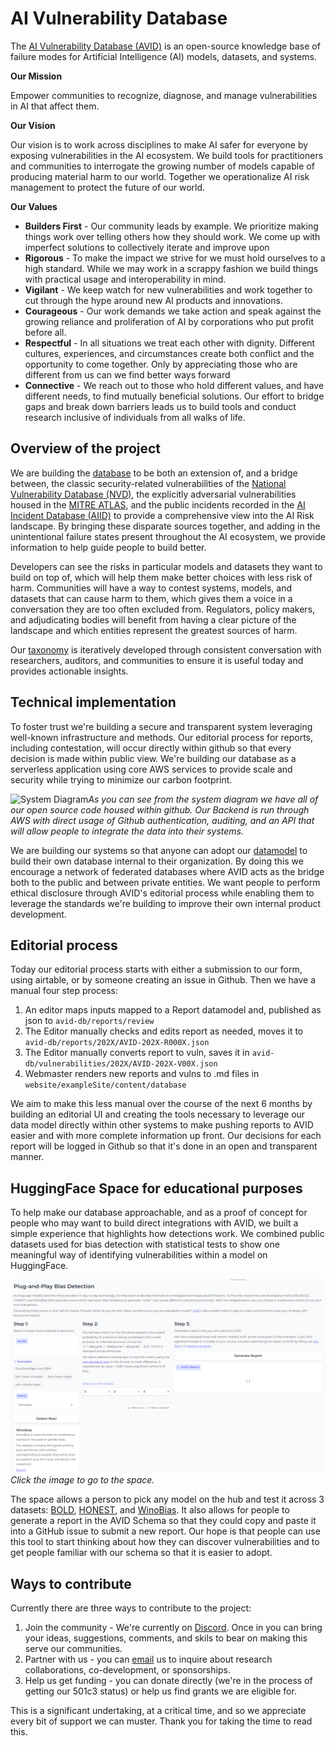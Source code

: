 # AI Vulnerability Database
The [AI Vulnerability Database (AVID)](https://avidml.org) is an open-source knowledge base of failure modes for Artificial Intelligence (AI) models, datasets, and systems.

**Our Mission**

Empower communities to recognize, diagnose, and manage vulnerabilities in AI that affect them.

**Our Vision**

Our vision is to work across disciplines to make AI safer for everyone by exposing vulnerabilities in the AI ecosystem. We build tools for practitioners and communities to interrogate the growing number of models capable of producing material harm to our world. Together we operationalize AI risk management to protect the future of our world.

**Our Values**
* **Builders First** - Our community leads by example. We prioritize making things work over telling others how they should work. We come up with imperfect solutions to collectively iterate and improve upon
* **Rigorous** - To make the impact we strive for we must hold ourselves to a high standard. While we may work in a scrappy fashion we build things with practical usage and interoperability in mind.
* **Vigilant** - We keep watch for new vulnerabilities and work together to cut through the hype around new AI products and innovations.
* **Courageous** - Our work demands we take action and speak against the growing reliance and proliferation of AI by corporations who put profit before all.
* **Respectful** - In all situations we treat each other with dignity. Different cultures, experiences, and circumstances create both conflict and the opportunity to come together. Only by appreciating those who are different from us can we find better ways forward
* **Connective** - We reach out to those who hold different values, and have different needs, to find mutually beneficial solutions. Our effort to bridge gaps and break down barriers leads us to build tools and conduct research inclusive of individuals from all walks of life.
## Overview of the project
We are building the [database](https://avidml.org/database/) to be both an extension of, and a bridge between, the classic security-related vulnerabilities of the [National Vulnerability Database (NVD)](https://nvd.nist.gov/vuln), the explicitly adversarial vulnerabilities housed in the [MITRE ATLAS](https://atlas.mitre.org/), and the public incidents recorded in the [AI Incident Database (AIID)](https://incidentdatabase.ai/) to provide a comprehensive view into the AI Risk landscape. By bringing these disparate sources together, and adding in the unintentional failure states present throughout the AI ecosystem, we provide information to help guide people to build better. 

Developers can see the risks in particular models and datasets they want to build on top of, which will help them make better choices with less risk of harm. Communities will have a way to contest systems, models, and datasets that can cause harm to them, which gives them a voice in a conversation they are too often excluded from. Regulators, policy makers, and adjudicating bodies will benefit from having a clear picture of the landscape and which entities represent the greatest sources of harm.

Our [taxonomy](https://avidml.org/taxonomy/) is iteratively developed through consistent conversation with researchers, auditors, and communities to ensure it is useful today and provides actionable insights.

## Technical implementation
To foster trust we're building a secure and transparent system leveraging well-known infrastructure and methods. Our editorial process for reports, including contestation, will occur directly within github so that every decision is made within public view. We're building our database as a serverless application using core AWS services to provide scale and security while trying to minimize our carbon footprint. 

![System Diagram]()*As you can see from the system diagram we have all of our open source code housed within github. Our Backend is run through AWS with direct usage of Github authentication, auditing, and an API that will allow people to integrate the data into their systems.*

We are building our systems so that anyone can adopt our [datamodel](https://github.com/avidml/avidtools/tree/main/avidtools/datamodels) to build their own database internal to their organization. By doing this we encourage a network of federated databases where AVID acts as the bridge both to the public and between private entities. We want people to perform ethical disclosure through AVID's editorial process while enabling them to leverage the standards we're building to improve their own internal product development.
## Editorial process
Today our editorial process starts with either a submission to our form, using airtable, or by someone creating an issue in Github. Then we have a manual four step process:
1. An editor maps inputs mapped to a Report datamodel and, published as json to `avid-db/reports/review`
2. The Editor manually checks and edits report as needed, moves it to `avid-db/reports/202X/AVID-202X-R000X.json`
3. The Editor manually converts report to vuln, saves it in `avid-db/vulnerabilities/202X/AVID-202X-V00X.json`
4. Webmaster renders new reports and vulns to .md files in `website/exampleSite/content/database`

We aim to make this less manual over the course of the next 6 months by building an editorial UI and creating the tools necessary to leverage our data model directly within other systems to make pushing reports to AVID easier and with more complete information up front. Our decisions for each report will be logged in Github so that it's done in an open and transparent manner.

## HuggingFace Space for educational purposes
To help make our database approachable, and as a proof of concept for people who may want to build direct integrations with AVID, we built a simple experience that highlights how detections work. We combined public datasets used for bias detection with statistical tests to show one meaningful way of identifying vulnerabilities within a model on HuggingFace. 

[![A Space on HuggingFace for detecting Bias with one click](/assets/plug-and-play-bias-detection-space.png)](https://huggingface.co/spaces/avid-ml/bias-detection)*Click the image to go to the space.*

The space allows a person to pick any model on the hub and test it across 3 datasets: [BOLD](https://github.com/amazon-science/bold), [HONEST](https://github.com/MilaNLProc/honest), and [WinoBias](https://uclanlp.github.io/corefBias/overview). It also allows for people to generate a report in the AVID Schema so that they could copy and paste it into a GitHub issue to submit a new report. Our hope is that people can use this tool to start thinking about how they can discover vulnerabilities and to get people familiar with our schema so that it is easier to adopt.

## Ways to contribute
Currently there are three ways to contribute to the project:
1. Join the community - We're currently on [Discord](https://discord.com/invite/FcXYZzmv3T). Once in you can bring your ideas, suggestions, comments, and skils to bear on making this serve our communities.
2. Partner with us - you can [email](mailto:arva@avidml.org) us to inquire about  research collaborations, co-development, or sponsorships.
3. Help us get funding - you can donate directly (we're in the process of getting our 501c3 status) or help us find grants we are eligible for.

This is a significant undertaking, at a critical time, and so we appreciate every bit of support we can muster. Thank you for taking the time to read this.